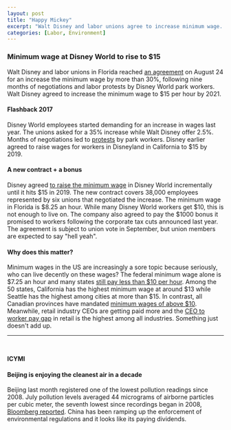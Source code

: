 ```yaml
---
layout: post
title: "Happy Mickey"
excerpt: "Walt Disney and labor unions agree to increase minimum wage. ICYMI: Beijing enjoyed the cleanest air in 10 years."
categories: [Labor, Environment]
---
```


### Minimum wage at Disney World to rise to $15

Walt Disney and labor unions in Florida reached <a href="https://money.cnn.com/2018/08/25/news/companies/walt-disney-world-minimum-wage/index.html"  target="_blank">an agreement</a> on August 24 for an increase the minimum wage by more than 30%, following nine months of negotiations and labor protests by Disney World park workers. Walt Disney agreed to increase the minimum wage to $15 per hour by 2021.

#### Flashback 2017

Disney World employees started demanding for an increase in wages last year. The unions asked for a 35% increase while Walt Disney offer 2.5%. Months of negotiations led to <a href="https://www.wftv.com/news/local/orange-county-deputies-break-up-rally-of-hundreds-of-disney-workers-demanding-pay-increase/627219687" target="_target">protests</a> by park workers. Disney earlier agreed to raise wages for workers in Disneyland in California to $15 by 2019.

#### A new contract + a bonus

Disney agreed <a href="https://www.nytimes.com/2018/08/25/business/disney-world-minimum-wage-union.html?rref=collection%2Fsectioncollection%2Fbusiness&action=click&contentCollection=business&region=stream&module=stream_unit&version=latest&contentPlacement=1&pgtype=sectionfront" target="_blank">to raise the minimum wage</a> in Disney World incrementally until it hits $15 in 2019. The new contract covers 38,000 employees represented by six unions that negotiated the increase. The minimum wage in Florida is $8.25 an hour. While many Disney World workers get $10, this is not enough to live on. The company also agreed to pay the $1000 bonus it promised to workers following the corporate tax cuts announced last year. The agreement is subject to union vote in September, but union members are expected to say "hell yeah".

#### Why does this matter?

Minimum wages in the US are increasingly a sore topic because seriously, who can live decently on these wages? The federal minimum wage alone is $7.25 an hour and many states <a href="https://money.cnn.com/2017/12/29/news/economy/2018-minimum-wage-increases/index.html" target="_blank">still pay less than $10 per hour</a>. Among the 50 states, California has the highest minimum wage at around $13 while Seattle has the highest among cities at more than $15. In contrast, all Canadian provinces have mandated <a href="https://www.retailcouncil.org/quickfacts/minimum-wage-by-province" target="_blank">minimum wages of above $10</a>. Meanwhile, retail industry CEOs are getting paid more and the <a href="https://www.forbes.com/sites/justcapital/2017/10/10/what-is-just-when-it-comes-to-ceo-to-average-worker-pay/#5f01767371f1" target="_blank">CEO to worker pay gap</a> in retail is the highest among all industries. Something just doesn't add up.

* * *
<br />

**ICYMI**

#### **Beijing is enjoying the cleanest air in a decade**

Beijing last month registered one of the lowest pollution readings since 2008. July pollution levels averaged 44 micrograms of airborne particles per cubic meter, the seventh lowest since recordings began in 2008, <a href="https://www.bloomberg.com/news/articles/2018-08-19/xi-s-clean-energy-drive-paints-bluest-sky-over-beijing-in-decade?utm_content=business&utm_campaign=socialflow-organic&utm_medium=social&cmpid=socialflow-facebook-business&utm_source=facebook" target="_blank">Bloomberg reported</a>. China has been ramping up the enforcement of environmental regulations and it looks like its paying dividends.

